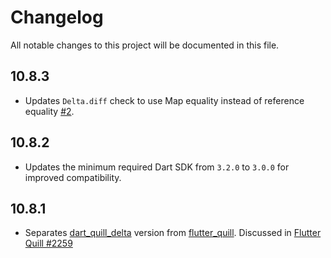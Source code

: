 # Changelog

All notable changes to this project will be documented in this file.

## 10.8.3

* Updates `Delta.diff` check to use Map equality instead of reference equality [#2](https://github.com/FlutterQuill/dart-quill-delta/pull/2).

## 10.8.2

* Updates the minimum required Dart SDK from `3.2.0` to `3.0.0` for improved compatibility.

## 10.8.1

* Separates [dart_quill_delta](https://pub.dev/packages/dart_quill_delta) version from [flutter_quill](https://pub.dev/packages/flutter_quill). Discussed in [Flutter Quill #2259](https://github.com/singerdmx/flutter-quill/issues/2259)